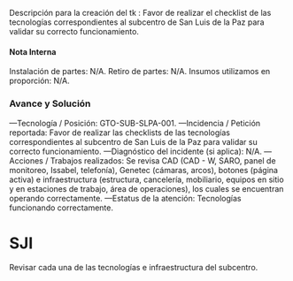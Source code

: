 Descripción para la creación del tk :
Favor de realizar el checklist de las tecnologías correspondientes al subcentro de San Luis de la Paz para validar su correcto funcionamiento.

#### Nota Interna

Instalación de partes: N/A.
Retiro de partes: N/A.
Insumos utilizamos en proporción: N/A.

### Avance y Solución

—Tecnología / Posición: GTO-SUB-SLPA-001.
—Incidencia / Petición reportada: Favor de realizar las checklists de las tecnologías correspondientes al subcentro de San Luis de la Paz para validar su correcto funcionamiento.
—Diagnóstico del incidente (si aplica): N/A.
—Acciones / Trabajos realizados: Se revisa CAD (CAD - W, SARO, panel de monitoreo, Issabel, telefonía), Genetec (cámaras, arcos), botones (página activa) e infraestructura (estructura, cancelería, mobiliario, equipos en sitio y en estaciones de trabajo, área de operaciones), los cuales se encuentran operando correctamente.
—Estatus de la atención: Tecnologías funcionando correctamente.



# SJI
Revisar cada una de las tecnologías e infraestructura del subcentro.